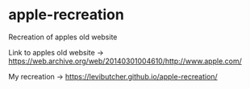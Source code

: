 # apple-recreation
Recreation of apples old website

Link to apples old website ->  https://web.archive.org/web/20140301004610/http://www.apple.com/

My recreation -> https://levibutcher.github.io/apple-recreation/
